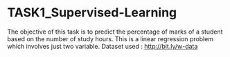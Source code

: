 # TASK1_Supervised-Learning
The objective of this task is to predict the percentage of marks of a student based on the number of study hours. This is a linear regression problem which involves just two variable. Dataset used :  http://bit.ly/w-data

